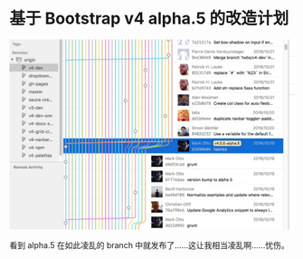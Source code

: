 [slug]: bootstrap-v4-a5-mod
[date]: 2016-10-19T02:16:26

# 基于 Bootstrap v4 alpha.5 的改造计划

![](media/14991486458172.jpg)

看到 alpha.5 在如此凌乱的 branch 中就发布了……这让我相当凌乱啊……忧伤。


